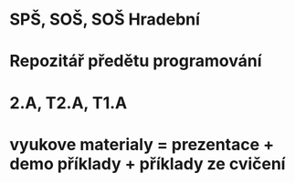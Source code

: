 # SPŠ, SOŠ, SOŠ Hradební

# Repozitář předětu programování 

# 2.A, T2.A, T1.A

# vyukove materialy = prezentace + demo příklady + příklady ze cvičení
